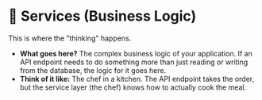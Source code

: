 # 🧠 Services (Business Logic)

This is where the "thinking" happens.

-   **What goes here?** The complex business logic of your application. If an API endpoint needs to do something more than just reading or writing from the database, the logic for it goes here.
-   **Think of it like:** The chef in a kitchen. The API endpoint takes the order, but the service layer (the chef) knows how to actually cook the meal.
